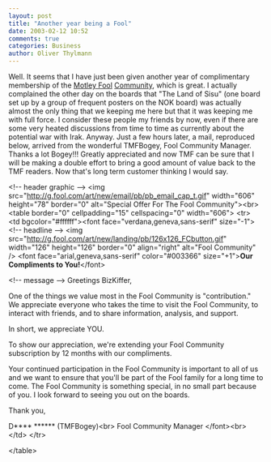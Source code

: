 ```yaml
---
layout: post
title: "Another year being a Fool"
date: 2003-02-12 10:52
comments: true
categories: Business
author: Oliver Thylmann
---
```



Well. It seems that I have just been given another year of complimentary membership of the [Motley Fool](http://www.fool.com/) [Community](http://boards.fool.com/), which is great. I actually complained the other day on the boards that &quot;The Land of Sisu&quot; (one board set up by a group of frequent posters on the NOK board) was actually almost the only thing that we keeping me here but that it was keeping me with full force. I consider these people my friends by now, even if there are some very heated discussions from time to time as currently about the potential war with Irak. Anyway. Just a few hours later, a mail, reproduced below, arrived from the wonderful TMFBogey, Fool Community Manager. Thanks a lot Bogey!!! Greatly appreciated and now TMF can be sure that I will be making a double effort to bring a good amount of value back to the TMF readers. Now that's long term customer thinking I would say.





&lt;!-- header graphic --&gt;
&lt;img src=&quot;http://g.fool.com/art/new/email/pb/pb_email_cap_t.gif&quot; width=&quot;606&quot; height=&quot;78&quot; border=&quot;0&quot; alt=&quot;Special Offer For The Fool Community&quot;&gt;&lt;br&gt;
&lt;table border=&quot;0&quot; cellpadding=&quot;15&quot; cellspacing=&quot;0&quot; width=&quot;606&quot;&gt;
&lt;tr&gt;
&lt;td bgcolor=&quot;#ffffff&quot;&gt;&lt;font face=&quot;verdana,geneva,sans-serif&quot; size=&quot;-1&quot;&gt;
&lt;!-- headline --&gt;
&lt;img src=&quot;http://g.fool.com/art/new/landing/pb/126x126_FCbutton.gif&quot; width=&quot;126&quot; height=&quot;126&quot; border=&quot;0&quot; align=&quot;right&quot; alt=&quot;Fool Community&quot; /&gt;
&lt;font face=&quot;arial,geneva,sans-serif&quot; color=&quot;#003366&quot; size=&quot;+1&quot;&gt;**Our Compliments to You!**&lt;/font&gt;

&lt;!-- message --&gt;
Greetings BizKiffer,

One of the things we value most in the Fool Community is &quot;contribution.&quot; We appreciate everyone who takes the time to visit the Fool Community, to interact with friends, and to share information, analysis, and support.

In short, we appreciate YOU.

To show our appreciation, we're extending your Fool Community subscription by 12 months with our compliments.

Your continued participation in the Fool Community is important to all of us and we want to ensure that you'll be part of the Fool family for a long time to come. The Fool Community is something special, in no small part because of you. I look forward to seeing you out on the boards.

Thank you,

D**** ****** (TMFBogey)&lt;br&gt;
Fool Community Manager
&lt;/font&gt;&lt;br&gt;&lt;/td&gt;
&lt;/tr&gt;

&lt;/table&gt;


